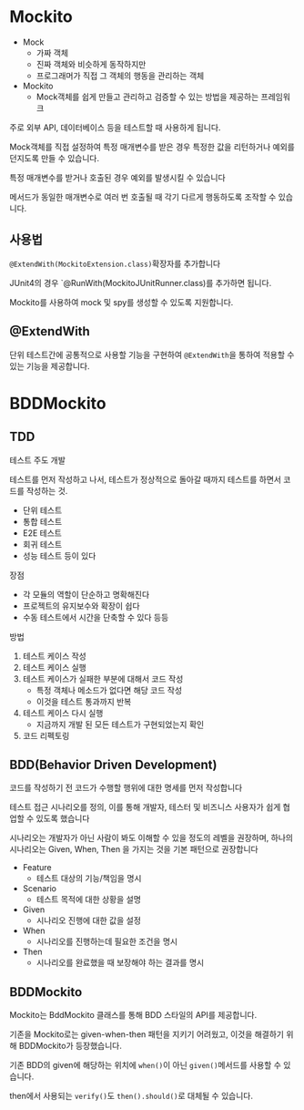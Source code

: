 # Mockito
* Mock
    * 가짜 객체
    * 진짜 객체와 비슷하게 동작하지만 
    * 프로그래머가 직접 그 객체의 행동을 관리하는 객체
* Mockito
    * Mock객체를 쉽게 만들고 관리하고 검증할 수 있는 방법을 제공하는 프레임워크

주로 외부 API, 데이터베이스 등을 테스트할 때 사용하게 됩니다.

Mock객체를 직접 설정하여 특정 매개변수를 받은 경우 특정한 값을 리턴하거나 예외를 던지도록 만들 수 있습니다.

특정 매개변수를 받거나 호출된 경우 예외를 발생시킬 수 있습니다

메서드가 동일한 매개변수로 여러 번 호출될 때 각기 다르게 행동하도록 조작할 수 있습니다.

## 사용법
`@ExtendWith(MockitoExtension.class)`확장자를 추가합니다

JUnit4의 경우 `@RunWith(MockitoJUnitRunner.class)를 추가하면 됩니다.

Mockito를 사용하여 mock 및 spy를 생성할 수 있도록 지원합니다.

## @ExtendWith
단위 테스트간에 공통적으로 사용할 기능을 구현하여 `@ExtendWith`을 통하여 적용할 수 있는 기능을 제공합니다. 

# BDDMockito
## TDD
테스트 주도 개발

테스트를 먼저 작성하고 나서, 테스트가 정상적으로 돌아갈 때까지 테스트를 하면서 코드를 작성하는 것.

* 단위 테스트
* 통합 테스트
* E2E 테스트
* 회귀 테스트
* 성능 테스트 등이 있다

장점
* 각 모듈의 역할이 단순하고 명확해진다
* 프로젝트의 유지보수와 확장이 쉽다
* 수동 테스트에서 시간을 단축할 수 있다 
등등

방법
1. 테스트 케이스 작성
2. 테스트 케이스 실행
3. 테스트 케이스가 실패한 부분에 대해서 코드 작성
    * 특정 객체나 메소드가 없다면 해당 코드 작성
    * 이것을 테스트 통과까지 반복
4. 테스트 케이스 다시 실행
    * 지금까지 개발 된 모든 테스트가 구현되었는지 확인
5. 코드 리펙토링

## BDD(Behavior Driven Development)
코드를 작성하기 전 코드가 수행할 행위에 대한 명세를 먼저 작성합니다

테스트 접근 시나리오를 정의, 이를 통해 개발자, 테스터 및 비즈니스 사용자가 쉽게 협업할 수 있도록 했습니다

시나리오는 개발자가 아닌 사람이 봐도 이해할 수 있을 정도의 레벨을 권장하며, 하나의 시나리오는 Given, When, Then 을 가지는 것을 기본 패턴으로 권장합니다

* Feature
    * 테스트 대상의 기능/책임을 명시
* Scenario
    * 테스트 목적에 대한 상황을 설명
* Given
    * 시나리오 진행에 대한 값을 설정
* When
    * 시나리오를 진행하는데 필요한 조건을 명시
* Then
    * 시나리오를 완료했을 때 보장해야 하는 결과를 명시

##  BDDMockito
Mockito는 BddMockito 클래스를 통해 BDD 스타일의 API를 제공합니다.

기존을 Mockito로는 given-when-then 패턴을 지키기 어려웠고, 이것을 해결하기 위해 BDDMockito가 등장했습니다.

기존 BDD의 given에 해당하는 위치에 `when()`이 아닌 `given()`메서드를 사용할 수 있습니다.

then에서 사용되는 `verify()`도 `then().should()`로 대체될 수 있습니다.